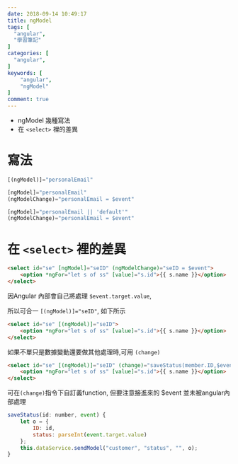 ```yaml
---
date: 2018-09-14 10:49:17
title: ngModel
tags: [
  "angular",
  "學習筆記"
]
categories: [
  "angular",
]
keywords: [
    "angular",
    "ngModel"
]
comment: true
---
```


- ngModel 幾種寫法
- 在 `<select>` 裡的差異
<!--more-->

# 寫法

```js
[(ngModel)]="personalEmail"
```

```js
[ngModel]="personalEmail" 
(ngModelChange)="personalEmail = $event"
```

```js
[ngModel]="personalEmail || 'default'" 
(ngModelChange)="personalEmail = $event"
```

# 在 `<select>` 裡的差異

```html
<select id="se" [ngModel]="seID" (ngModelChange)="seID = $event">
    <option *ngFor="let s of ss" [value]="s.id">{{ s.name }}</option>
</select>
```

因Angular 內部會自己將處理 `$event.target.value`, 

所以可合一 `[(ngModel)]="seID"`, 如下所示

```html
<select id="se" [(ngModel)]="seID">
    <option *ngFor="let s of ss" [value]="s.id">{{ s.name }}</option>
</select>
```

如果不單只是數據變動還要做其他處理時,可用 `(change)`

```html
<select id="se" [(ngModel)]="seID" (change)="saveStatus(member.ID,$event)">
    <option *ngFor="let s of ss" [value]="s.id">{{ s.name }}</option>
</select>
```

可在`(change)`指令下自訂義function, 但要注意接進來的 $event 並未被angular內部處理

```js
saveStatus(id: number, event) {
    let o = {
        ID: id,
        status: parseInt(event.target.value)
    };
    this.dataService.sendModel("customer", "status", "", o);
}
```